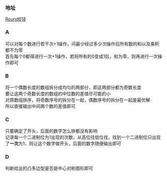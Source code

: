 ### 地址
[Round618](https://codeforces.com/contest/1300)

### A
可以对每个数进行若干次+1操作，问最少经过多少次操作后所有数的和以及乘积都不为零  
首先每个0都得进行一次+1操作，若将所有的0变成1后，和为零，则再进行一次操作即可

### B
将一个偶数长度的数组拆分成均匀的两部分，即这两部分都为奇数长度  
要让这两个奇数长度的数组的中位数的差值尽可能的小  
对原数组排序，将奇数序号的拆分在一起，偶数序号的拆分在一起是最优解  
所以直接输出中间两个数的差值即可

### C
只要确定了开头，后面的数字怎么排都没有影响  
记录每一个二进制位为1出现的次数，从高位往低位找，找到一个二进制位只出现了**一次**为1，则让这个数字做开头，后面的数字随便输出即可

### D
判断给出的凸多边型是否是中心对称图形即可
